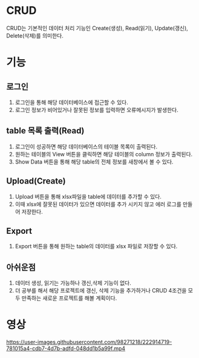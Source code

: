 # CRUD
CRUD는 기본적인 데이터 처리 기능인 Create(생성), Read(읽기), Update(갱신), Delete(삭제)를 의미한다.

# 기능
## 로그인
1. 로그인을 통해 해당 데이터베이스에 접근할 수 있다.
2. 로그인 정보가 비어있거나 잘못된 정보를 입력하면 오류메시지가 발생한다.
## table 목록 출력(Read)
1. 로그인이 성공하면 해당 데이터베이스의 테이블 목록이 출력된다.
2. 원하는 테이블의 View 버튼을 클릭하면 해당 테이블의 column 정보가 출력된다.
3. Show Data 버튼을 통해 해당 table의 전체 정보를 새창에서 볼 수 있다.
## Upload(Create)
1. Upload 버튼을 통해 xlsx파일을 table에 데이터를 추가할 수 있다.
2. 이때 xlsx에 잘못된 데이터가 있으면 데이터를 추가 시키지 않고 에러 로그를 만들어 저장한다.
## Export
1. Export 버튼을 통해 원하는 table의 데이터를 xlsx 파일로 저장할 수 있다.

## 아쉬운점
1. 데이터 생성, 읽기는 가능하나 갱신,삭제 기능이 없다.
2. 더 공부를 해서 해당 프로젝트에 갱신, 삭제 기능을 추가하거나 CRUD 4조건을 모두 만족하는 새로운 프로젝트를 해볼 계획이다.


# 영상
https://user-images.githubusercontent.com/98271218/222914719-781015a4-cdb7-4d7b-adfd-048dd1b5a99f.mp4

